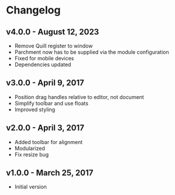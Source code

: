 # Changelog

## v4.0.0 - August 12, 2023

- Remove Quill register to window
- Parchment now has to be supplied via the module configuration
- Fixed for mobile devices
- Dependencies updated

## v3.0.0 - April 9, 2017

- Position drag handles relative to editor, not document
- Simplify toolbar and use floats
- Improved styling

## v2.0.0 - April 3, 2017

- Added toolbar for alignment
- Modularized
- Fix resize bug

## v1.0.0 - March 25, 2017

- Initial version
